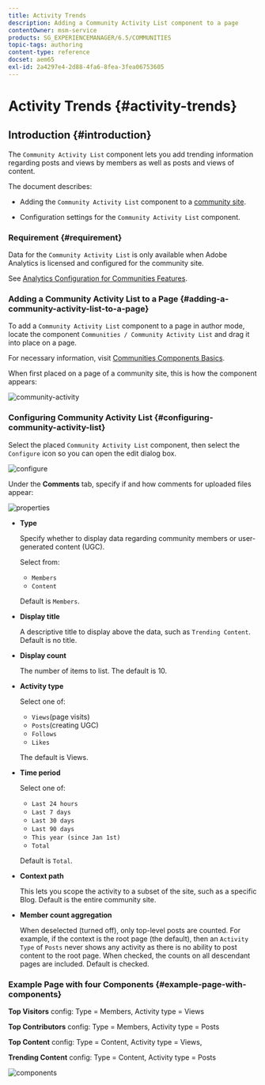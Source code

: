 ```yaml
---
title: Activity Trends
description: Adding a Community Activity List component to a page
contentOwner: msm-service
products: SG_EXPERIENCEMANAGER/6.5/COMMUNITIES
topic-tags: authoring
content-type: reference
docset: aem65
exl-id: 2a4297e4-2d88-4fa6-8fea-3fea06753605
---
```

# Activity Trends {#activity-trends}

## Introduction {#introduction}

The `Community Activity List` component lets you add trending information regarding posts and views by members as well as posts and views of content.

The document describes:

* Adding the `Community Activity List` component to a [community site](/help/communities/overview.md#community-sites).

* Configuration settings for the `Community Activity List` component.

### Requirement {#requirement}

Data for the `Community Activity List` is only available when Adobe Analytics is licensed and configured for the community site.

See [Analytics Configuration for Communities Features](/help/communities/analytics.md).

### Adding a Community Activity List to a Page {#adding-a-community-activity-list-to-a-page}

To add a `Community Activity List` component to a page in author mode, locate the component `Communities / Community Activity List` and drag it into place on a page.

For necessary information, visit [Communities Components Basics](/help/communities/basics.md).

When first placed on a page of a community site, this is how the component appears:

![community-activity](assets/community-activity.png)

### Configuring Community Activity List  {#configuring-community-activity-list}

Select the placed `Community Activity List` component, then select the `Configure` icon so you can open the edit dialog box.

![configure](assets/configure-new.png)

Under the **Comments** tab, specify if and how comments for uploaded files appear:

![properties](assets/activity-list-properties.png)

* **Type**

  Specify whether to display data regarding community members or user-generated content (UGC).

  Select from:

    * `Members`
    * `Content`

  Default is `Members`.

* **Display title**

  A descriptive title to display above the data, such as `Trending Content`.
  Default is no title.

* **Display count**

  The number of items to list.
  The default is 10.

* **Activity type**

  Select one of:

    * `Views`(page visits)
    * `Posts`(creating UGC)
    * `Follows`
    * `Likes`

  The default is Views.

* **Time period**

  Select one of:

    * `Last 24 hours`
    * `Last 7 days`
    * `Last 30 days`
    * `Last 90 days`
    * `This year (since Jan 1st)`
    * `Total`

  Default is `Total`.

* **Context path**

  This lets you scope the activity to a subset of the site, such as a specific Blog.
  Default is the entire community site.

* **Member count aggregation**

  When deselected (turned off), only top-level posts are counted. For example, if the context is the root page (the default), then an `Activity Type` of `Posts` never shows any activity as there is no ability to post content to the root page. When checked, the counts on all descendant pages are included.
  Default is checked.

### Example Page with four Components {#example-page-with-components}

**Top Visitors** config: Type = Members, Activity type = Views

**Top Contributors** config: Type = Members, Activity type = Posts

**Top Content** config: Type = Content, Activity type = Views,

**Trending Content** config: Type = Content, Activity type = Posts

![components](assets/activity-list-components.png)
